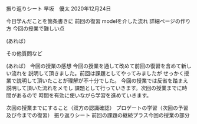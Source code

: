 振り返りシート 早坂　優太 2020年12月24日

今日学んだことを箇条書きに 
前回の復習
modelを介した流れ
詳細ページの作り方
今回の授業で難しい点 

(あれば）

その他質問など

(あれば） 
今回の授業の感想
今回の授業を通して改めて前回の復習を含めて新しい流れを
説明して頂きました。前回は課題としてやってみましたが
せっかく授業で説明して頂いたことが理解が不十分でした。
今回の授業では反省を踏まえ説明して頂いた流れをメモし
課題として行っていきます。次回の授業までに時間があるので
時間を有効に使いながら学習を進めていきます。


次回の授業までにすること（双方の認識確認） 
プロゲートの学習（次回の予習及び今までの復習）
振り返りシート
前回の課題の継続プラス今回の授業の部分
